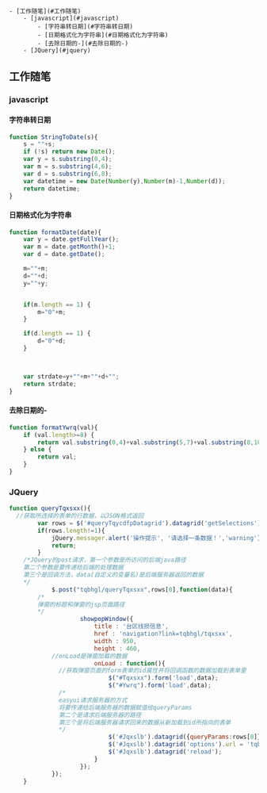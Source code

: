<!-- TOC depthFrom:1 depthTo:6 withLinks:1 updateOnSave:1 orderedList:0 -->

	- [工作随笔](#工作随笔)
		- [javascript](#javascript)
			- [字符串转日期](#字符串转日期)
			- [日期格式化为字符串](#日期格式化为字符串)
			- [去除日期的-](#去除日期的-)
		- [JQuery](#jquery)

<!-- /TOC -->
## 工作随笔
### javascript
#### 字符串转日期
```js
function StringToDate(s){
	s = ""+s;
	if (!s) return new Date();
	var y = s.substring(0,4);
	var m = s.substring(4,6);
	var d = s.substring(6,8);
	var datetime = new Date(Number(y),Number(m)-1,Number(d));
	return datetime;
}
```
#### 日期格式化为字符串
```js
function formatDate(date){
	var y = date.getFullYear();
	var m = date.getMonth()+1;
	var d = date.getDate();

	m=""+m;
	d=""+d;
	y=""+y;


	if(m.length == 1) {
		m="0"+m;
	}

	if(d.length == 1) {
		d="0"+d;
	}



	var strdate=y+""+m+""+d+"";
	return strdate;
}
```
#### 去除日期的-
```js
function formatYwrq(val){
	if (val.length>=8) {
		return val.substring(0,4)+val.substring(5,7)+val.substring(8,10);
	} else {
		return val;
	}
}
```
### JQuery
```js
function queryTqxsxx(){
  //获取所选择的表单的行数据，以JSON格式返回
		var rows = $('#queryTqycdfpDatagrid').datagrid('getSelections');
		if(rows.length!=1){
			jQuery.messager.alert('操作提示', '请选择一条数据！','warning');
			return;
		}
    /*JQuery的post请求，第一个参数是所访问的后端java路径
    第二个参数是要传递给后端的处理数据
    第三个是回调方法，data(自定义的变量名)是后端服务器返回的数据
    */
			$.post("tqbhgl/queryTqxsxx",rows[0],function(data){
        /*
        弹窗的标题和弹窗的jsp页面路径
        */
					showpopWindow({
						title : '台区线损信息',
						href : 'navigation?link=tqbhgl/tqxsxx',
						width : 950,
						height : 460,
            //onLoad是弹窗加载的数据
						onLoad : function(){
              //获取弹窗页面的form表单的id属性并将回调函数的数据加载到表单里
							$("#Tqxsxx").form('load',data);
							$("#Ywrq").form('load',data);
              /*
              easyui请求服务器的方式
              将要传递给后端服务器的数据赋值给queryParams
              第二个是请求后端服务器的路径
              第三个是将后端服务器请求回来的数据从新加载到id所指向的表单
              */
							$('#Jqxslb').datagrid({queryParams:rows[0]});
							$('#Jqxslb').datagrid('options').url = 'tqbhgl/queryJqxs';
							$('#Jqxslb').datagrid('reload');
						}
					});
			});
	}
```
